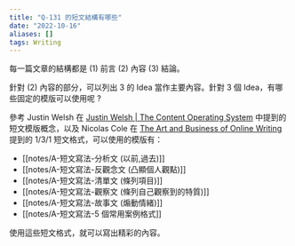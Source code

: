 ```yaml
---
title: "Q-131 的短文結構有哪些"
date: "2022-10-16"
aliases: []
tags: Writing
---
```


每一篇文章的結構都是 (1) 前言 (2) 內容 (3) 結論。

針對 (2) 內容的部分，可以列出 3 的 Idea 當作主要內容。針對 3 個 Idea，有哪些固定的模版可以使用呢 ? 

參考 Justin Welsh 在 [Justin Welsh | The Content Operating System](https://www.justinwelsh.me/the-content-os) 中提到的短文模版概念，以及 Nicolas Cole 在 [The Art and Business of Online Writing](https://www.amazon.com/Art-Business-Online-Writing-Capturing/dp/0998203491) 提到的 1/3/1 短文格式，可以使用的模版有：
- [[notes/A-短文寫法-分析文 (以前,過去)]]
- [[notes/A-短文寫法-反觀念文 (凸顯個人觀點)]]
- [[notes/A-短文寫法-清單文 (條列項目)]]
- [[notes/A-短文寫法-觀察文 (條列自己觀察到的特質)]]
- [[notes/A-短文寫法-故事文 (煽動情緒)]]
- [[notes/A-短文寫法-5 個常用案例格式]]

使用這些短文格式，就可以寫出精彩的內容。